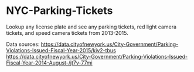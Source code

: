 # NYC-Parking-Tickets
Lookup any license plate and see any parking tickets, red light camera tickets, and speed camera tickets from 2013-2015.

Data sources:
https://data.cityofnewyork.us/City-Government/Parking-Violations-Issued-Fiscal-Year-2015/kiv2-tbus
https://data.cityofnewyork.us/City-Government/Parking-Violations-Issued-Fiscal-Year-2014-August-/jt7v-77mi
